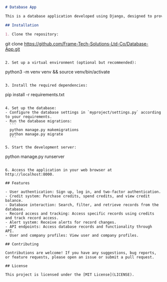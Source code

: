 ```markdown
# Database App

This is a database application developed using Django, designed to provide user authentication, credit system, database interaction, record access, alert system, API endpoints, and user/company profiles.

## Installation

1. Clone the repository:
   ```
   git clone https://github.com/Frame-Tech-Solutions-Ltd-Co/Database-App.git
   ```

2. Set up a virtual environment (optional but recommended):
   ```
   python3 -m venv venv && source venv/bin/activate

   ```

3. Install the required dependencies:
   ```
   pip install -r requirements.txt
   ```

4. Set up the database:
   - Configure the database settings in `myproject/settings.py` according to your requirements.
   - Run the database migrations:
     ```
     python manage.py makemigrations
     python manage.py migrate
     ```

5. Start the development server:
   ```
   python manage.py runserver
   ```

6. Access the application in your web browser at http://localhost:8000.

## Features

- User authentication: Sign up, log in, and two-factor authentication.
- Credit system: Purchase credits, spend credits, and view credit balance.
- Database interaction: Search, filter, and retrieve records from the database.
- Record access and tracking: Access specific records using credits and track record access.
- Alert system: Receive alerts for record changes.
- API endpoints: Access database records and functionality through API.
- User and company profiles: View user and company profiles.

## Contributing

Contributions are welcome! If you have any suggestions, bug reports, or feature requests, please open an issue or submit a pull request.

## License

This project is licensed under the [MIT License](LICENSE).

```
